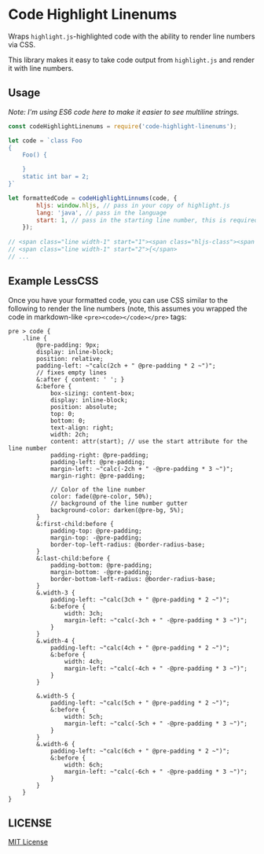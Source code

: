 # Code Highlight Linenums

Wraps `highlight.js`-highlighted code with the ability to render line numbers via CSS.

This library makes it easy to take code output from `highlight.js` and render it with line numbers.

## Usage

_Note: I'm using ES6 code here to make it easier to see multiline strings._

```js
const codeHighlightLinenums = require('code-highlight-linenums');

let code = `class Foo
{
    Foo() {

    }
    static int bar = 2;
}`

let formattedCode = codeHighlightLinnums(code, {
        hljs: window.hljs, // pass in your copy of highlight.js
        lang: 'java', // pass in the language
        start: 1, // pass in the starting line number, this is required!
    });
    
// <span class="line width-1" start="1"><span class="hljs-class"><span class="hljs-keyword">class</span> <span class="hljs-title">Foo</span></span></span>
// <span class="line width-1" start="2">{</span>
// ...
```

## Example LessCSS

Once you have your formatted code, you can use CSS similar to the following to render the line numbers (note, this assumes you wrapped the code in markdown-like `<pre><code></code></pre>` tags:

```less
pre > code {
    .line {
        @pre-padding: 9px;
        display: inline-block;
        position: relative;
        padding-left: ~"calc(2ch + " @pre-padding * 2 ~")";
        // fixes empty lines
        &:after { content: ' '; }
        &:before {
            box-sizing: content-box;
            display: inline-block;
            position: absolute;
            top: 0;
            bottom: 0;
            text-align: right;
            width: 2ch;
            content: attr(start); // use the start attribute for the line number
            padding-right: @pre-padding;
            padding-left: @pre-padding;
            margin-left: ~"calc(-2ch + " -@pre-padding * 3 ~")";
            margin-right: @pre-padding;
            
            // Color of the line number
            color: fade(@pre-color, 50%);
            // background of the line number gutter
            background-color: darken(@pre-bg, 5%);
        }
        &:first-child:before {
            padding-top: @pre-padding;
            margin-top: -@pre-padding;
            border-top-left-radius: @border-radius-base;
        }
        &:last-child:before {
            padding-bottom: @pre-padding;
            margin-bottom: -@pre-padding;
            border-bottom-left-radius: @border-radius-base;
        }
        &.width-3 {
            padding-left: ~"calc(3ch + " @pre-padding * 2 ~")";
            &:before {
                width: 3ch;
                margin-left: ~"calc(-3ch + " -@pre-padding * 3 ~")";
            }
        }
        &.width-4 {
            padding-left: ~"calc(4ch + " @pre-padding * 2 ~")";
            &:before {
                width: 4ch;
                margin-left: ~"calc(-4ch + " -@pre-padding * 3 ~")";
            }
        }

        &.width-5 {
            padding-left: ~"calc(5ch + " @pre-padding * 2 ~")";
            &:before {
                width: 5ch;
                margin-left: ~"calc(-5ch + " -@pre-padding * 3 ~")";
            }
        }
        &.width-6 {
            padding-left: ~"calc(6ch + " @pre-padding * 2 ~")";
            &:before {
                width: 6ch;
                margin-left: ~"calc(-6ch + " -@pre-padding * 3 ~")";
            }
        }
    }
}
```


## LICENSE

[MIT License](http://en.wikipedia.org/wiki/MIT_License)